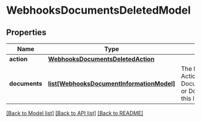 # WebhooksDocumentsDeletedModel

## Properties
Name | Type | Description | Notes
------------ | ------------- | ------------- | -------------
**action** | [**WebhooksDocumentsDeletedAction**](WebhooksDocumentsDeletedAction.md) |  | [optional] 
**documents** | [**list[WebhooksDocumentInformationModel]**](WebhooksDocumentInformationModel.md) | The list of deleted document details.  When Action is DocumentDeletedAction.DeletedByOrganization or   DocumentDeletedAction.DeletedByFolder, this list is limited to 100 documents. | [optional] 

[[Back to Model list]](../README.md#documentation-for-models) [[Back to API list]](../README.md#documentation-for-api-endpoints) [[Back to README]](../README.md)


